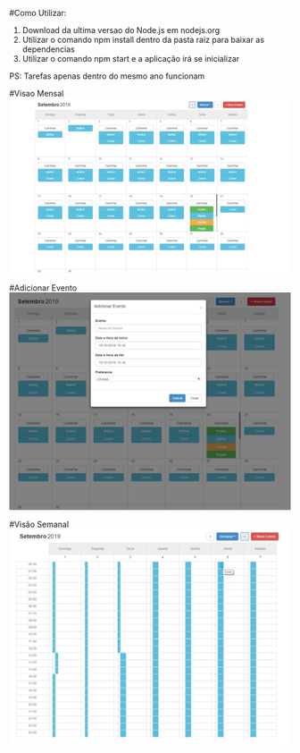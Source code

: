 #Como Utilizar:

1. Download da ultima versao do Node.js em nodejs.org
2. Utilizar o comando npm install dentro da pasta raiz para baixar as dependencias
3. Utilizar o comando npm start e a aplicação irá se inicializar


PS:
Tarefas apenas dentro do mesmo ano funcionam

#Visao Mensal
![Visao Mensal](https://raw.githubusercontent.com/athemiz/Front-End/master/TaskCalendar/img/img_1.png "Visao Mensal")

#Adicionar Evento
![Adicionar Evento](https://raw.githubusercontent.com/athemiz/Front-End/master/TaskCalendar/img/img_2.jpg "Adicionar Evento")

#Visão Semanal
![Visao Semanal](https://raw.githubusercontent.com/athemiz/Front-End/master/TaskCalendar/img/img_3.jpg "Visao Semanal")
